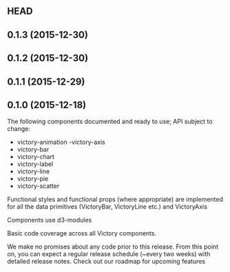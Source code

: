 ## HEAD

## 0.1.3 (2015-12-30)

## 0.1.2 (2015-12-30)

## 0.1.1 (2015-12-29)

## 0.1.0 (2015-12-18)

The following components documented and ready to use; API subject to change:

- victory-animation
-victory-axis
- victory-bar
- victory-chart
- victory-label
- victory-line
- victory-pie
- victory-scatter

Functional styles and functional props (where appropriate) are implemented for all the data primitives (VictoryBar, VictoryLine etc.) and VictoryAxis

Components use d3-modules

Basic code coverage across all Victory components.

We make no promises about any code prior to this release. From this point on, you can expect a regular release schedule (~every two weeks) with detailed release notes. Check out our roadmap for upcoming features
